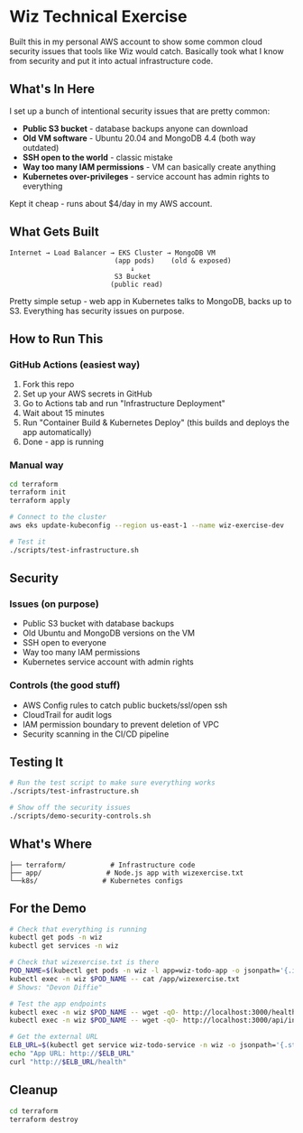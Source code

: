 # Wiz Technical Exercise

Built this in my personal AWS account to show some common cloud security issues that tools like Wiz would catch. Basically took what I know from security and put it into actual infrastructure code.

## What's In Here

I set up a bunch of intentional security issues that are pretty common:
- **Public S3 bucket** - database backups anyone can download
- **Old VM software** - Ubuntu 20.04 and MongoDB 4.4 (both way outdated)
- **SSH open to the world** - classic mistake
- **Way too many IAM permissions** - VM can basically create anything
- **Kubernetes over-privileges** - service account has admin rights to everything

Kept it cheap - runs about $4/day in my AWS account.

## What Gets Built

```
Internet → Load Balancer → EKS Cluster → MongoDB VM
                          (app pods)    (old & exposed)
                              ↓
                          S3 Bucket
                         (public read)
```

Pretty simple setup - web app in Kubernetes talks to MongoDB, backs up to S3. Everything has security issues on purpose.

## How to Run This

### GitHub Actions (easiest way)
1. Fork this repo
2. Set up your AWS secrets in GitHub
3. Go to Actions tab and run "Infrastructure Deployment"
4. Wait about 15 minutes
5. Run "Container Build & Kubernetes Deploy" (this builds and deploys the app automatically)
6. Done - app is running

### Manual way
```bash
cd terraform
terraform init
terraform apply

# Connect to the cluster
aws eks update-kubeconfig --region us-east-1 --name wiz-exercise-dev

# Test it
./scripts/test-infrastructure.sh
```

## Security

### Issues (on purpose)
- Public S3 bucket with database backups
- Old Ubuntu and MongoDB versions on the VM
- SSH open to everyone
- Way too many IAM permissions
- Kubernetes service account with admin rights

### Controls (the good stuff)
- AWS Config rules to catch public buckets/ssl/open ssh
- CloudTrail for audit logs
- IAM permission boundary to prevent deletion of VPC
- Security scanning in the CI/CD pipeline

## Testing It

```bash
# Run the test script to make sure everything works
./scripts/test-infrastructure.sh

# Show off the security issues
./scripts/demo-security-controls.sh
```

## What's Where

```
├── terraform/           # Infrastructure code
├── app/                # Node.js app with wizexercise.txt
└──k8s/                # Kubernetes configs
```

## For the Demo

```bash
# Check that everything is running
kubectl get pods -n wiz
kubectl get services -n wiz

# Check that wizexercise.txt is there
POD_NAME=$(kubectl get pods -n wiz -l app=wiz-todo-app -o jsonpath='{.items[0].metadata.name}')
kubectl exec -n wiz $POD_NAME -- cat /app/wizexercise.txt
# Shows: "Devon Diffie"

# Test the app endpoints
kubectl exec -n wiz $POD_NAME -- wget -qO- http://localhost:3000/health
kubectl exec -n wiz $POD_NAME -- wget -qO- http://localhost:3000/api/info

# Get the external URL
ELB_URL=$(kubectl get service wiz-todo-service -n wiz -o jsonpath='{.status.loadBalancer.ingress[0].hostname}')
echo "App URL: http://$ELB_URL"
curl "http://$ELB_URL/health"
```

## Cleanup

```bash
cd terraform
terraform destroy
```
